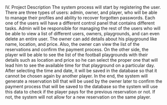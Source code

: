 IV.	Project Description
The system process will start by registering the user. There are three types of users: admin, owner, and player, who will be able to manage their profiles and ability to recover forgotten passwords.  Each one of the users will have a different control panel that contains different tasks. Admin will be responsible for managing the rest of the users who will be able to view a list of different users, owners, playgrounds, and can even delete an entire user. The owner can add details about his playground like name, location, and price. Also, the owner can view the list of the reservations and confirm the payment process. On the other side, the player will be able to see the list of the football playgrounds with their details such as location and price so he can select the proper one that will lead him to see the available time for that playground on a particular day. After selecting the time and date, it will be saved in the database so that it cannot be chosen again by another player. In the end, the system will generate a reservation bill that will be used by the owner later to confirm the payment process that will be saved to the database so the system will use this data to check if the player pays for the previous reservation or not. If not, the system will not allow for a new reservation on the same player.
